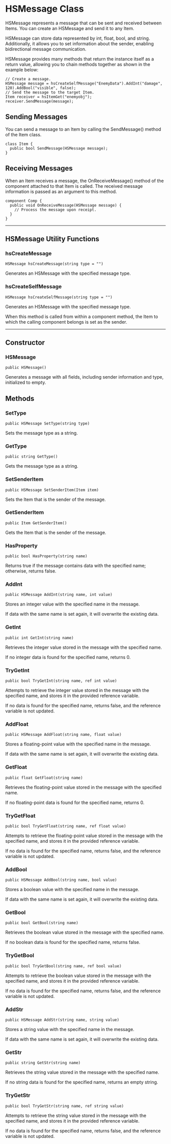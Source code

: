 # HSMessage Class

HSMessage represents a message that can be sent and received between Items. You can create an HSMessage and send it to any Item.

HSMessage can store data represented by int, float, bool, and string. Additionally, it allows you to set information about the sender, enabling bidirectional message communication.

HSMessage provides many methods that return the instance itself as a return value, allowing you to chain methods together as shown in the example below:

```
// Create a message.
HSMessage message = hsCreateSelfMessage("EnemyData").AddInt("damage", 120).AddBool("visible", false);
// Send the message to the target Item.
Item receiver = hsItemGet("enemyobj");
receiver.SendMessage(message);
```

## Sending Messages

You can send a message to an Item by calling the SendMessage() method of the Item class.

```
class Item {
  public bool SendMessage(HSMessage message);
}
```

## Receiving Messages

When an Item receives a message, the OnReceiveMessage() method of the component attached to that Item is called. The received message information is passed as an argument to this method.

```
component Comp {
  public void OnReceiveMessage(HSMessage message) {
    // Process the message upon receipt.
  }
}
```

***

## HSMessage Utility Functions

### hsCreateMessage

`HSMessage hsCreateMessage(string type = "")`

Generates an HSMessage with the specified message type.

### hsCreateSelfMessage

`HSMessage hsCreateSelfMessage(string type = "")`

Generates an HSMessage with the specified message type.

When this method is called from within a component method, the Item to which the calling component belongs is set as the sender.

***

## Constructor

### HSMessage

`public HSMessage()`

Generates a message with all fields, including sender information and type, initialized to empty.

## Methods

### SetType

`public HSMessage SetType(string type)`

Sets the message type as a string.

### GetType

`public string GetType()`

Gets the message type as a string.

### SetSenderItem

`public HSMessage SetSenderItem(Item item)`

Sets the Item that is the sender of the message.

### GetSenderItem

`public Item GetSenderItem()`

Gets the Item that is the sender of the message.

### HasProperty

`public bool HasProperty(string name)`

Returns true if the message contains data with the specified name; otherwise, returns false.

### AddInt

`public HSMessage AddInt(string name, int value)`

Stores an integer value with the specified name in the message.

If data with the same name is set again, it will overwrite the existing data.

### GetInt

`public int GetInt(string name)`

Retrieves the integer value stored in the message with the specified name.

If no integer data is found for the specified name, returns 0.

### TryGetInt

`public bool TryGetInt(string name, ref int value)`

Attempts to retrieve the integer value stored in the message with the specified name, and stores it in the provided reference variable.

If no data is found for the specified name, returns false, and the reference variable is not updated.

### AddFloat

`public HSMessage AddFloat(string name, float value)`

Stores a floating-point value with the specified name in the message.

If data with the same name is set again, it will overwrite the existing data.

### GetFloat

`public float GetFloat(string name)`

Retrieves the floating-point value stored in the message with the specified name.

If no floating-point data is found for the specified name, returns 0.

### TryGetFloat

`public bool TryGetFloat(string name, ref float value)`

Attempts to retrieve the floating-point value stored in the message with the specified name, and stores it in the provided reference variable.

If no data is found for the specified name, returns false, and the reference variable is not updated.

### AddBool

`public HSMessage AddBool(string name, bool value)`

Stores a boolean value with the specified name in the message.

If data with the same name is set again, it will overwrite the existing data.

### GetBool

`public bool GetBool(string name)`

Retrieves the boolean value stored in the message with the specified name.

If no boolean data is found for the specified name, returns false.

### TryGetBool

`public bool TryGetBool(string name, ref bool value)`

Attempts to retrieve the boolean value stored in the message with the specified name, and stores it in the provided reference variable.

If no data is found for the specified name, returns false, and the reference variable is not updated.

### AddStr

`public HSMessage AddStr(string name, string value)`

Stores a string value with the specified name in the message.

If data with the same name is set again, it will overwrite the existing data.

### GetStr

`public string GetStr(string name)`

Retrieves the string value stored in the message with the specified name.

If no string data is found for the specified name, returns an empty string.

### TryGetStr

`public bool TryGetStr(string name, ref string value)`

Attempts to retrieve the string value stored in the message with the specified name, and stores it in the provided reference variable.

If no data is found for the specified name, returns false, and the reference variable is not updated.
